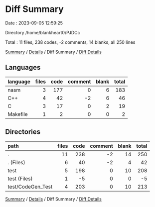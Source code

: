 # Diff Summary

Date : 2023-09-05 12:59:25

Directory /home/blankheart0/PJDCc

Total : 11 files,  238 codes, -2 comments, 14 blanks, all 250 lines

[Summary](results.md) / [Details](details.md) / Diff Summary / [Diff Details](diff-details.md)

## Languages
| language | files | code | comment | blank | total |
| :--- | ---: | ---: | ---: | ---: | ---: |
| nasm | 3 | 177 | 0 | 6 | 183 |
| C++ | 4 | 42 | -2 | 6 | 46 |
| C | 3 | 17 | 0 | 2 | 19 |
| Makefile | 1 | 2 | 0 | 0 | 2 |

## Directories
| path | files | code | comment | blank | total |
| :--- | ---: | ---: | ---: | ---: | ---: |
| . | 11 | 238 | -2 | 14 | 250 |
| . (Files) | 6 | 40 | -2 | 4 | 42 |
| test | 5 | 198 | 0 | 10 | 208 |
| test (Files) | 1 | -5 | 0 | 0 | -5 |
| test/CodeGen_Test | 4 | 203 | 0 | 10 | 213 |

[Summary](results.md) / [Details](details.md) / Diff Summary / [Diff Details](diff-details.md)